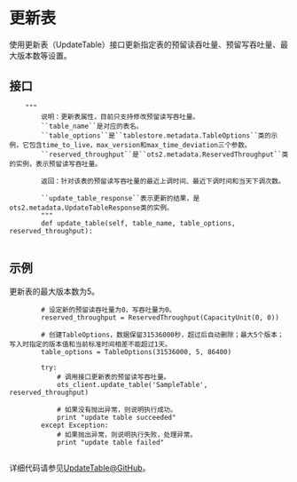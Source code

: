 # 更新表

使用更新表（UpdateTable）接口更新指定表的预留读吞吐量、预留写吞吐量、最大版本数等设置。

## 接口

```
    """
        说明：更新表属性，目前只支持修改预留读写吞吐量。
        ``table_name``是对应的表名。
        ``table_options``是``tablestore.metadata.TableOptions``类的示例，它包含time_to_live，max_version和max_time_deviation三个参数。
        ``reserved_throughput``是``ots2.metadata.ReservedThroughput``类的实例，表示预留读写吞吐量。

        返回：针对该表的预留读写吞吐量的最近上调时间、最近下调时间和当天下调次数。

        ``update_table_response``表示更新的结果，是ots2.metadata.UpdateTableResponse类的实例。
        """
        def update_table(self, table_name, table_options, reserved_throughput):
			
```

## 示例

更新表的最大版本数为5。

```
        # 设定新的预留读吞吐量为0，写吞吐量为0。
        reserved_throughput = ReservedThroughput(CapacityUnit(0, 0))

        # 创建TableOptions，数据保留31536000秒，超过后自动删除；最大5个版本；写入时指定的版本值和当前标准时间相差不能超过1天。
        table_options = TableOptions(31536000, 5, 86400)

        try:
            # 调用接口更新表的预留读写吞吐量。
            ots_client.update_table('SampleTable', reserved_throughput)

            # 如果没有抛出异常，则说明执行成功。
            print "update table succeeded"
        except Exception:
            # 如果抛出异常，则说明执行失败，处理异常。
            print "update table failed"
			
```

详细代码请参见[UpdateTable@GitHub](https://github.com/aliyun/aliyun-tablestore-python-sdk/blob/master/examples/table_operations.py)。

